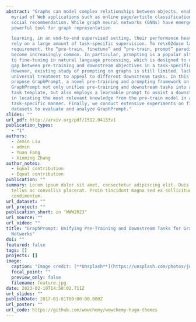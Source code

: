 ```yaml
---
abstract: "Graphs can model complex relationships between objects, enabling a
  myriad of Web applications such as online page/article classification and
  social recommendation. While graph neural networks (GNNs) have emerged as a
  powerful tool for graph representation

  learning, in an end-to-end supervised setting, their performance heavily
  rely on a large amount of task-specific supervision. To re\x02duce labeling
  requirement, the “pre-train, finetune” and “pre-train, prompt” paradigms have
  become increasingly common. In particular, prompting is a popular alternative
  to fine-tuning in natural language processing, which is designed to narrow the
  gap between pre-training and downstream objectives in a task-specific manner.
  However, existing study of prompting on graphs is still limited, lacking a
  universal treatment to appeal to different downstream tasks. In this paper, we
  propose GraphPrompt, a novel pre-training and prompting framework on graphs.
  GraphPrompt not only unifies pre-training and downstream tasks into a common
  task template, but also employs a learnable prompt to assist a downstream task
  in locating the most relevant knowledge from the pre-train model in a
  task-specific manner. Finally, we conduct extensive experiments on five public
  datasets to evaluate and analyze GraphPrompt."
slides: ""
url_pdf: http://arxiv.org/pdf/1512.04133v1
publication_types:
  - "1"
authors:
  - Zemin Liu
  - admin
  - Yuan Fang
  - Xinming Zhang
author_notes:
  - Equal contribution
  - Equal contribution
publication: ""
summary: Lorem ipsum dolor sit amet, consectetur adipiscing elit. Duis posuere
  tellus ac convallis placerat. Proin tincidunt magna sed ex sollicitudin
  condimentum.
url_dataset: ""
url_project: ""
publication_short: in "WWW2023"
url_source: ""
url_video: ""
title: "GraphPrompt: Unifying Pre-Training and Downstream Tasks for Graph Neural
  Networks"
doi: ""
featured: false
tags: []
projects: []
image:
  caption: "Image credit: [**Unsplash**](https://unsplash.com/photos/jdD8gXaTZsc)"
  focal_point: ""
  preview_only: false
  filename: feature.jpg
date: 2023-02-19T14:50:02.711Z
url_slides: ""
publishDate: 2017-01-01T00:00:00.000Z
url_poster: ""
url_code: https://github.com/wowchemy/wowchemy-hugo-themes
---
```


